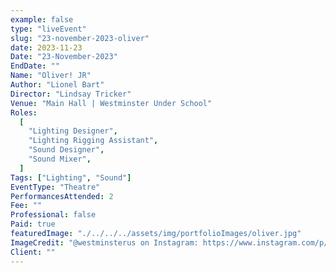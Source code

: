```yaml
---
example: false
type: "liveEvent"
slug: "23-november-2023-oliver"
date: 2023-11-23
Date: "23-November-2023"
EndDate: ""
Name: "Oliver! JR"
Author: "Lionel Bart"
Director: "Lindsay Tricker"
Venue: "Main Hall | Westminster Under School"
Roles:
  [
    "Lighting Designer",
    "Lighting Rigging Assistant",
    "Sound Designer",
    "Sound Mixer",
  ]
Tags: ["Lighting", "Sound"]
EventType: "Theatre"
PerformancesAttended: 2
Fee: ""
Professional: false
Paid: true
featuredImage: "./../../../assets/img/portfolioImages/oliver.jpg"
ImageCredit: "@westminsterus on Instagram: https://www.instagram.com/p/C0MnAlgtoT8"
Client: ""
---
```

